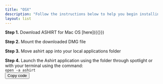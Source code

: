 ```yaml
---
title: "OSX"
description: "Follow the instructions below to help you begin installing Ashirt to your local desktop"
layout: list
---
```


**Step 1.** Download ASHIRT for Mac OS [here]({{<fetch-ashirt-version template="https://github.com/ashirt-ops/ashirt/releases/download/%[1]v/ashirt-%[1]v.dmg">}})

**Step 2.** Mount the downloaded DMG file

**Step 3.** Move ashirt app into your local applications folder

**Step 4.** Launch the Ashirt application using the folder through spotlight or with your terminal using the command:\
<code id="osx-command">open -a ashirt <button onClick="copyCode('osx-command')">Copy code</button></code>